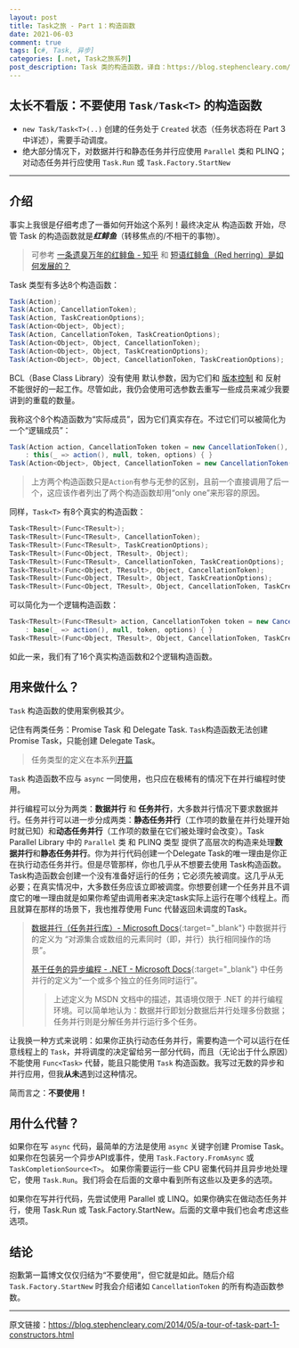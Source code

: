 ```yaml
---
layout: post
title: Task之旅 - Part 1：构造函数
date: 2021-06-03
comment: true
tags: [c#, Task, 异步]
categories: [.net, Task之旅系列]
post_description: Task 类的构造函数，译自：https://blog.stephencleary.com/2014/05/a-tour-of-task-part-1-constructors.html
---
```


## 太长不看版：不要使用 `Task/Task<T>` 的构造函数

- `new Task/Task<T>(..)` 创建的任务处于 `Created` 状态（任务状态将在 Part 3 中详述），需要手动调度。
- 绝大部分情况下，对数据并行和静态任务并行应使用 `Parallel` 类和 PLINQ；对动态任务并行应使用 `Task.Run` 或 `Task.Factory.StartNew`

----

## 介绍

事实上我很是仔细考虑了一番如何开始这个系列！最终决定从 构造函数 开始，尽管 Task 的构造函数就是***红鲱鱼***（转移焦点的/不相干的事物）。

> 可参考 [ 一条遗臭万年的红鲱鱼 - 知乎](https://zhuanlan.zhihu.com/p/101324869) 和 [短语红鲱鱼（Red herring）是如何发展的？](https://mp.weixin.qq.com/s/F_eRjp8gTq2yzq1HaM-_-w)  

Task 类型有多达8个构造函数：	

```csharp
Task(Action);
Task(Action, CancellationToken);
Task(Action, TaskCreationOptions);
Task(Action<Object>, Object);
Task(Action, CancellationToken, TaskCreationOptions);
Task(Action<Object>, Object, CancellationToken);
Task(Action<Object>, Object, TaskCreationOptions);
Task(Action<Object>, Object, CancellationToken, TaskCreationOptions);
```
BCL（Base Class Library）没有使用 默认参数，因为它们和 [版本控制](http://haacked.com/archive/2010/08/10/versioning-issues-with-optional-arguments.aspx/) 和 反射 不能很好的一起工作。尽管如此，我仍会使用可选参数去重写一些成员来减少我要讲到的重载的数量。

我称这个8个构造函数为“实际成员”，因为它们真实存在。不过它们可以被简化为一个“逻辑成员”：

```csharp
Task(Action action, CancellationToken token = new CancellationToken(), TaskCreationOptions options = TaskCreationOptions.None)
    : this(_ => action(), null, token, options) { }
Task(Action<Object>, Object, CancellationToken = new CancellationToken(), TaskCreationOptions = TaskCreationOptions.None);
```

> 上方两个构造函数只是`Action`有参与无参的区别，且前一个直接调用了后一个，这应该作者列出了两个构造函数却用“only one”来形容的原因。

同样，`Task<T>` 有8个真实的构造函数：

```csharp
Task<TResult>(Func<TResult>);
Task<TResult>(Func<TResult>, CancellationToken);
Task<TResult>(Func<TResult>, TaskCreationOptions);
Task<TResult>(Func<Object, TResult>, Object);
Task<TResult>(Func<TResult>, CancellationToken, TaskCreationOptions);
Task<TResult>(Func<Object, TResult>, Object, CancellationToken);
Task<TResult>(Func<Object, TResult>, Object, TaskCreationOptions);
Task<TResult>(Func<Object, TResult>, Object, CancellationToken, TaskCreationOptions);
```

可以简化为一个逻辑构造函数：

```csharp
Task<TResult>(Func<TResult> action, CancellationToken token = new CancellationToken(), TaskCreationOptions options = TaskCreationOptions.None)
    : base(_ => action(), null, token, options) { }
Task<TResult>(Func<Object, TResult>, Object, CancellationToken, TaskCreationOptions);
```

如此一来，我们有了16个真实构造函数和2个逻辑构造函数。

## 用来做什么？

`Task` 构造函数的使用案例极其少。

记住有两类任务：Promise Task 和 Delegate Task. `Task`构造函数无法创建 Promise Task，只能创建 Delegate Task。

> 任务类型的定义在本系列[开篇](/2021/06/a-tour-of-task-part-0-overview/)

`Task` 构造函数不应与 `async` 一同使用，也只应在极稀有的情况下在并行编程时使用。

并行编程可以分为两类：**数据并行** 和 **任务并行**，大多数并行情况下要求数据并行。任务并行可以进一步分成两类：**静态任务并行**（工作项的数量在并行处理开始时就已知）和**动态任务并行**（工作项的数量在它们被处理时会改变）。Task Parallel Library 中的 `Parallel` 类 和 PLINQ 类型 提供了高层次的构造来处理**数据并行**和**静态任务并行**。你为并行代码创建一个Delegate Task的唯一理由是你正在执行动态任务并行。但是尽管那样，你也几乎从不想要去使用 Task构造函数。Task构造函数会创建一个没有准备好运行的任务；它必须先被调度。这几乎从无必要；在真实情况中，大多数任务应该立即被调度。你想要创建一个任务并且不调度它的唯一理由就是如果你希望由调用者来决定task实际上运行在哪个线程上。而且就算在那样的场景下，我也推荐使用 Func<Task> 代替返回未调度的Task。

> [数据并行（任务并行库）- Microsoft Docs](https://docs.microsoft.com/zh-cn/dotnet/standard/parallel-programming/data-parallelism-task-parallel-library){:target="_blank"} 中数据并行的定义为 “对源集合或数组的元素同时（即，并行）执行相同操作的场景”。
>
> [基于任务的异步编程 - .NET - Microsoft Docs](https://docs.microsoft.com/zh-cn/dotnet/standard/parallel-programming/task-based-asynchronous-programming){:target="_blank"} 中任务并行的定义为“一个或多个独立的任务同时运行”。
>
> > 上述定义为 MSDN 文档中的描述，其语境仅限于 .NET 的并行编程环境。可以简单地认为：数据并行即划分数据后并行处理多份数据；任务并行则是分解任务并行运行多个任务。

让我换一种方式来说明：如果你正执行动态任务并行，需要构造一个可以运行在任意线程上的 `Task`，并将调度的决定留给另一部分代码，而且（无论出于什么原因）不能使用 `Func<Task>` 代替，能且只能使用 `Task` 构造函数。我写过无数的异步和并行应用，但我**从未**遇到过这种情况。

简而言之：**不要使用！**

## 用什么代替？

如果你在写 `async` 代码，最简单的方法是使用 `async` 关键字创建 Promise Task。如果你在包装另一个异步API或事件，使用 `Task.Factory.FromAsync` 或 `TaskCompletionSource<T>`。 如果你需要运行一些 CPU 密集代码并且异步地处理它，使用 `Task.Run`。我们将会在后面的文章中看到所有这些以及更多的选项。

如果你在写并行代码，先尝试使用 Parallel 或 LINQ。如果你确实在做动态任务并行，使用 Task.Run 或 Task.Factory.StartNew。后面的文章中我们也会考虑这些选项。

## 结论

抱歉第一篇博文仅仅归结为“不要使用”，但它就是如此。随后介绍 `Task.Factory.StartNew` 时我会介绍诸如 `CancellationToken` 的所有构造函数参数。

----

原文链接：<a href ="https://blog.stephencleary.com/2014/05/a-tour-of-task-part-1-constructors.html" target="_blank">https://blog.stephencleary.com/2014/05/a-tour-of-task-part-1-constructors.html</a>
